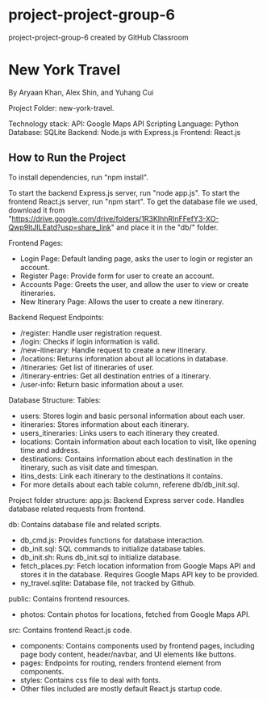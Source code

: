 # project-project-group-6
project-project-group-6 created by GitHub Classroom

# New York Travel
By Aryaan Khan, Alex Shin, and Yuhang Cui

Project Folder: new-york-travel.

Technology stack:
API: Google Maps API
Scripting Language: Python
Database: SQLite
Backend: Node.js with Express.js
Frontend: React.js

## How to Run the Project
To install dependencies, run "npm install".

To start the backend Express.js server, run "node app.js".
To start the frontend React.js server, run "npm start".
To get the database file we used, download it from "https://drive.google.com/drive/folders/1R3KIhhRInFFefY3-XO-Qwp9ltJILEatd?usp=share_link" and place it in the "db/" folder.

Frontend Pages:
- Login Page: Default landing page, asks the user to login or register an account.
- Register Page: Provide form for user to create an account.
- Accounts Page: Greets the user, and allow the user to view or create itineraries.
- New Itinerary Page: Allows the user to create a new itinerary. 

Backend Request Endpoints:
- /register: Handle user registration request. 
- /login: Checks if login information is valid. 
- /new-itinerary: Handle request to create a new itinerary. 
- /locations: Returns information about all locations in database. 
- /itineraries: Get list of itineraries of user. 
- /itinerary-entries: Get all destination entries of a itinerary.
- /user-info: Return basic information about a user.

Database Structure:
Tables:
- users: Stores login and basic personal information about each user. 
- itineraries: Stores information about each itinerary. 
- users_itineraries: Links users to each itinerary they created. 
- locations: Contain information about each location to visit, like opening time and address. 
- destinations: Contains information about each destination in the itinerary, such as visit date and timespan. 
- itins_dests: Link each itinerary to the destinations it contains. 
- For more details about each table column, referene db/db_init.sql.

Project folder structure:
app.js: Backend Express server code. Handles database related requests from frontend.

db: Contains database file and related scripts.
- db_cmd.js: Provides functions for database interaction.
- db_init.sql: SQL commands to initialize database tables.
- db_init.sh: Runs db_init.sql to initialize database. 
- fetch_places.py: Fetch location information from Google Maps API and stores it in the database. Requires Google Maps API key to be provided.
- ny_travel.sqlite: Database file, not tracked by Github.

public: Contains frontend resources.
- photos: Contain photos for locations, fetched from Google Maps API.

src: Contains frontend React.js code.
- components: Contains components used by frontend pages, including page body content, header/navbar, and UI elements like buttons.
- pages: Endpoints for routing, renders frontend element from components. 
- styles: Contains css file to deal with fonts.
- Other files included are mostly default React.js startup code.